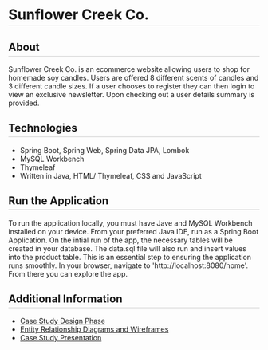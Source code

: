 <!DOCTYPE html>
<html lang="en">
<head>
<title>Sunflower Creek Co. Capstone Project</title>

<style>
  h1, h2 {
    border-bottom: 1px solid #ccc; 
    padding-bottom: 5px; 
  }
</style>

</head>
<body>

<div>
<h1>Sunflower Creek Co.</h1>
<h2>About</h2>
</div>

<div>
<p>Sunflower Creek Co. is an ecommerce website allowing users to shop for homemade soy candles. Users are offered 8 different scents of candles and 3 different candle sizes. If a user chooses to register they can then login to view an exclusive newsletter. Upon checking out a user details summary is provided.</p>
</div>

<div>
<h2>Technologies</h2>
<ul>
<li>Spring Boot, Spring Web, Spring Data JPA, Lombok</li>
<li>MySQL Workbench</li>
<li>Thymeleaf</li>
<li>Written in Java, HTML/ Thymeleaf, CSS and JavaScript</li>
</ul>
</div>

<div>
<h2>Run the Application</h2>
</div>

<div>
<p>To run the application locally, you must have Jave and MySQL Workbench installed on your device. From your preferred Java IDE, run as a Spring Boot Application. On the intial run of the app, the necessary tables will be created in your database. The data.sql file will also run and insert values into the product table. This is an essential step to ensuring the application runs smoothly. In your browser, navigate to 'http://localhost:8080/home'. From there you can explore the app.</p>
</div>

<div>
<h2>Additional Information</h2>

<ul>
<li><a href="https://docs.google.com/document/d/1cte_4rRLxqyosEjRoR0eF4lodwNBbJHsFPXJviAERd8/edit?usp=sharing">Case Study Design Phase</a></li>
<li><a href="https://drive.google.com/file/d/10J4IXvsto_DkGUsF3H-FwqUExcExy7mD/view?usp=sharing">Entity Relationship Diagrams and Wireframes</a></li>
<li><a href="#">Case Study Presentation</a></li>
</ul>
</div>

</body>
</html>
